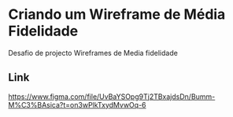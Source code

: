 # Criando um Wireframe de Média Fidelidade
Desafio de projecto Wireframes de Media fidelidade 

## Link
https://www.figma.com/file/UvBaYSOpg9Tj2TBxajdsDn/Bumm-M%C3%BAsica?t=on3wPlkTxydMvwOq-6
